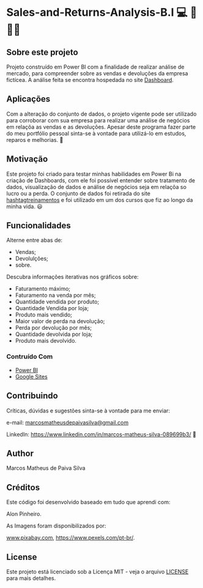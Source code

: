 # Sales-and-Returns-Analysis-B.I :computer: :office: :man_scientist:

## Sobre este projeto

Projeto construído em Power BI com a finalidade de realizar análise de mercado, para compreender sobre as vendas e devoluções da empresa fictícea. A análise feita se encontra hospedada no site [Dashboard](https://sites.google.com/view/dashmm/home).

## Aplicações 

Com a alteração do conjunto de dados, o projeto vigente pode ser utilizado para corroborar com sua empresa para realizar uma análise de negócios em relaçõa as vendas e as devoluções. Apesar deste programa fazer parte do meu portfólio pessoal sinta-se à vontade para utilizá-lo em estudos, reparos e melhorias. :call_me_hand:

## Motivação

Este projeto foi criado para testar minhas habilidades em Power Bi na criação de Dashboards, com ele foi possível entender sobre tratamento de dados, visualização de dados e análise de negócios seja em relaçõa so lucro ou a perda. O conjunto de dados foi retirada do site [hashtagtreinamentos](https://pages.hashtagtreinamentos.com/arquivo-pbi-1ga91tx_4z-g9fyolfguld6hp95ih7w14?origemurl=hashtag_yt_org_planilhapbi_UFGe25gydxo) e foi utilizado em um dos cursos que fiz ao longo da minha vida.  :smiley:

## Funcionalidades

Alterne entre abas de:

* Vendas;
* Devolulções;
* sobre.

Descubra informações iterativas nos gráficos sobre:

* Faturamento máximo;
* Faturamento na venda por mês;
* Quantidade vendida por produto;
* Quantidade Vendida por loja;
* Produto mais vendido;
* Maior valor de perda na devolução;
* Perda por devolução por mês;
* Quantidade devolvida por loja;
* Produto mais devolvido.


### Contruído Com

* [Power BI](https://powerbi.microsoft.com/pt-br/)
* [Google Sites](https://sites.google.com/)

## Contribuindo 

Críticas, dúvidas e sugestões sinta-se à vontade para me enviar:

e-mail: marcosmatheusdepaivasilva@gmail.com

LinkedIn: https://www.linkedin.com/in/marcos-matheus-silva-089699b3/ :hugs:

## Author

Marcos Matheus de Paiva Silva

## Créditos

Este código foi desenvolvido baseado em tudo que aprendi com:

Alon Pinheiro.

As Imagens foram disponibilizados por:

 www.pixabay.com, https://www.pexels.com/pt-br/.

## License

Este projeto está licenciado sob a Licença MIT - veja o arquivo [LICENSE](LICENSE) para mais detalhes.

